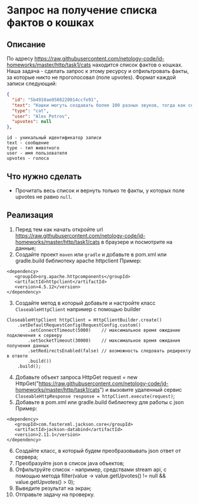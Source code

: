 # Запрос на получение списка фактов о кошках

## Описание
По адресу https://raw.githubusercontent.com/netology-code/jd-homeworks/master/http/task1/cats находится список фактов о кошках. Наша задача - сделать запрос к этому ресурсу и отфильтровать факты, за которые никто не проголосовал (поле upvotes).
Формат каждой записи следующий:
```json
{
  "id": "5b4910ae0508220014ccfe91",
  "text": "Кошки могуть создавать более 100 разных звуков, тогда как собаки только около 10.",
  "type": "cat",
  "user": "Alex Petrov",
  "upvotes": null
},
```
```text
id - уникальный идентификатор записи
text - сообщение
type - тип животного
user - имя пользователя
upvotes - голоса
```

## Что нужно сделать
- Прочитать весь список и вернуть только те факты, у которых поле upvotes не равно `null`.

## Реализация
1. Перед тем как начать откройте url https://raw.githubusercontent.com/netology-code/jd-homeworks/master/http/task1/cats в браузере и посмотрите на данные;
2. Создайте проект `maven` или `gradle` и добавьте в pom.xml или gradle.build библиотеку apache httpclient
   Пример:
```text
<dependency>
   <groupId>org.apache.httpcomponents</groupId>
   <artifactId>httpclient</artifactId>
   <version>4.5.12</version>
</dependency>
```
3. Создайте метод в который добавьте и настройте класс `CloseableHttpClient` например с помощью builder
```text
CloseableHttpClient httpClient = HttpClientBuilder.create()
    .setDefaultRequestConfig(RequestConfig.custom()
        .setConnectTimeout(5000)    // максимальное время ожидание подключения к серверу
        .setSocketTimeout(30000)    // максимальное время ожидания получения данных
        .setRedirectsEnabled(false) // возможность следовать редиректу в ответе
        .build())
    .build();
```
4. Добавьте объект запроса HttpGet request = new HttpGet("https://raw.githubusercontent.com/netology-code/jd-homeworks/master/http/task1/cats") и
   вызовите удаленный сервис `CloseableHttpResponse response = httpClient.execute(request)`;
5. Добавьте в pom.xml или gradle.build библиотеку для работы с json
   Пример:
```text
<dependency>
   <groupId>com.fasterxml.jackson.core</groupId>
   <artifactId>jackson-databind</artifactId>
   <version>2.11.1</version>
</dependency>
```
6. Создайте класс, в который будем преобразовывать json ответ от сервера;
7. Преобразуйте json в список java объектов;
8. Отфильтруйте список - например, средствами stream api, с помощью метода filter(value -> value.getUpvotes() != null && value.getUpvotes() > 0);
9. Выведите результат на экран;
10. Отправьте задачу на проверку.